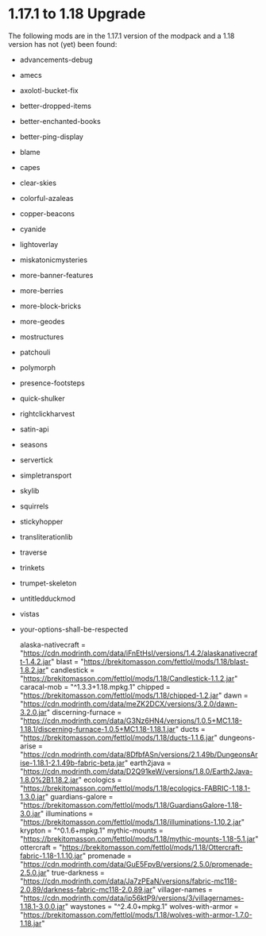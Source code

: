 # 1.17.1 to 1.18 Upgrade

The following mods are in the 1.17.1 version of the modpack and a 1.18 version has not (yet) been found:

- advancements-debug
- amecs
- axolotl-bucket-fix
- better-dropped-items
- better-enchanted-books
- better-ping-display
- blame
- capes
- clear-skies
- colorful-azaleas
- copper-beacons
- cyanide
- lightoverlay
- miskatonicmysteries
- more-banner-features
- more-berries
- more-block-bricks
- more-geodes
- mostructures
- patchouli
- polymorph
- presence-footsteps
- quick-shulker
- rightclickharvest
- satin-api
- seasons
- servertick
- simpletransport
- skylib
- squirrels
- stickyhopper
- transliterationlib
- traverse
- trinkets
- trumpet-skeleton
- untitledduckmod
- vistas
- your-options-shall-be-respected


  alaska-nativecraft = "https://cdn.modrinth.com/data/iFnEtHsI/versions/1.4.2/alaskanativecraft-1.4.2.jar"
  blast = "https://brekitomasson.com/fettlol/mods/1.18/blast-1.8.2.jar"
  candlestick = "https://brekitomasson.com/fettlol/mods/1.18/Candlestick-1.1.2.jar"
  caracal-mob = "^1.3.3+1.18.mpkg.1"
  chipped = "https://brekitomasson.com/fettlol/mods/1.18/chipped-1.2.jar"
  dawn = "https://cdn.modrinth.com/data/meZK2DCX/versions/3.2.0/dawn-3.2.0.jar"
  discerning-furnace = "https://cdn.modrinth.com/data/G3Nz6HN4/versions/1.0.5+MC1.18-1.18.1/discerning-furnace-1.0.5+MC1.18-1.18.1.jar"
  ducts = "https://brekitomasson.com/fettlol/mods/1.18/ducts-1.1.6.jar"
  dungeons-arise = "https://cdn.modrinth.com/data/8DfbfASn/versions/2.1.49b/DungeonsArise-1.18.1-2.1.49b-fabric-beta.jar"
  earth2java = "https://cdn.modrinth.com/data/D2Q91keW/versions/1.8.0/Earth2Java-1.8.0%2B1.18.2.jar"
  ecologics = "https://brekitomasson.com/fettlol/mods/1.18/ecologics-FABRIC-1.18.1-1.3.0.jar"
  guardians-galore = "https://brekitomasson.com/fettlol/mods/1.18/GuardiansGalore-1.18-3.0.jar"
  illuminations = "https://brekitomasson.com/fettlol/mods/1.18/illuminations-1.10.2.jar"
  krypton = "^0.1.6+mpkg.1"
  mythic-mounts = "https://brekitomasson.com/fettlol/mods/1.18/mythic-mounts-1.18-5.1.jar"
  ottercraft = "https://brekitomasson.com/fettlol/mods/1.18/Ottercraft-fabric-1.18-1.1.10.jar"
  promenade = "https://cdn.modrinth.com/data/GuE5FpvB/versions/2.5.0/promenade-2.5.0.jar"
  true-darkness = "https://cdn.modrinth.com/data/Ja7zPEaN/versions/fabric-mc118-2.0.89/darkness-fabric-mc118-2.0.89.jar"
  villager-names = "https://cdn.modrinth.com/data/ip56ktP9/versions/3/villagernames-1.18.1-3.0.0.jar"
  waystones = "^2.4.0+mpkg.1"
  wolves-with-armor = "https://brekitomasson.com/fettlol/mods/1.18/wolves-with-armor-1.7.0-1.18.jar"





